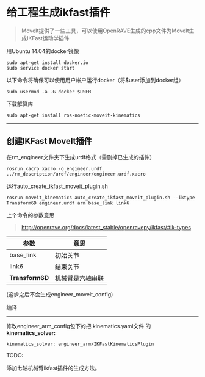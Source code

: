 # 给工程生成ikfast插件

> MoveIt提供了一些工具，可以使用OpenRAVE生成的cpp文件为MoveIt生成IKFast运动学插件

用Ubuntu 14.04的docker镜像

```
sudo apt-get install docker.io
sudo service docker start
```

以下命令将确保可以使用用户帐户运行docker（将$user添加到docker组）

```
sudo usermod -a -G docker $USER
```

下载解算库

```
sudo apt-get install ros-noetic-moveit-kinematics
```

------

## 创建IKFast MoveIt插件

在rm_engineer文件夹下生成urdf格式（需删掉已生成的插件）

```
rosrun xacro xacro -o engineer.urdf ../rm_description/urdf/engineer/engineer.urdf.xacro
```

运行auto_create_ikfast_moveit_plugin.sh

```
rosrun moveit_kinematics auto_create_ikfast_moveit_plugin.sh --iktype Transform6D engineer.urdf arm base_link link6
```

上个命令的参数意思

> http://openrave.org/docs/latest_stable/openravepy/ikfast/#ik-types

| 参数            | 意思             |
| --------------- | ---------------- |
| base_link       | 初始关节         |
| link6           | 结束关节         |
| **Transform6D** | 机械臂是六轴串联 |

(这步之后不会生成engineer_moveit_config)

编译

------

修改engineer_arm_config包下的把 kinematics.yaml文件 的 **kinematics_solver:**

```
kinematics_solver: engineer_arm/IKFastKinematicsPlugin
```

TODO:

添加七轴机械臂ikfast插件的生成方法。